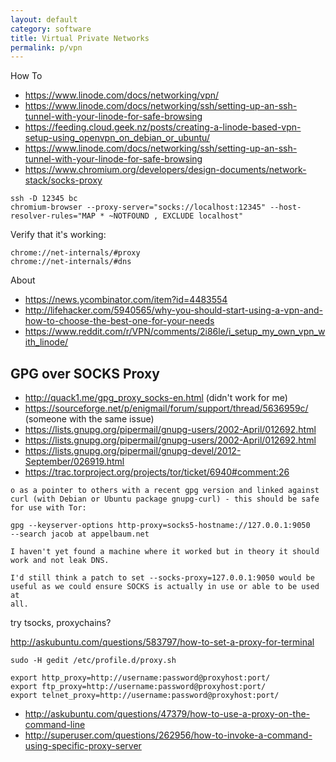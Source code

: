 ```yaml
---
layout: default
category: software
title: Virtual Private Networks
permalink: p/vpn
---
```


How To

-   <https://www.linode.com/docs/networking/vpn/>
-   <https://www.linode.com/docs/networking/ssh/setting-up-an-ssh-tunnel-with-your-linode-for-safe-browsing>
-   <https://feeding.cloud.geek.nz/posts/creating-a-linode-based-vpn-setup-using_openvpn_on_debian_or_ubuntu/>
-   <https://www.linode.com/docs/networking/ssh/setting-up-an-ssh-tunnel-with-your-linode-for-safe-browsing>
-   <https://www.chromium.org/developers/design-documents/network-stack/socks-proxy>

<!-- -->

    ssh -D 12345 bc
    chromium-browser --proxy-server="socks://localhost:12345" --host-resolver-rules="MAP * ~NOTFOUND , EXCLUDE localhost"

Verify that it's working:

    chrome://net-internals/#proxy
    chrome://net-internals/#dns

About

-   <https://news.ycombinator.com/item?id=4483554>
-   <http://lifehacker.com/5940565/why-you-should-start-using-a-vpn-and-how-to-choose-the-best-one-for-your-needs>
-   <https://www.reddit.com/r/VPN/comments/2i86le/i_setup_my_own_vpn_with_linode/>

GPG over SOCKS Proxy
--------------------

-   <http://quack1.me/gpg_proxy_socks-en.html> (didn't work for me)
-   <https://sourceforge.net/p/enigmail/forum/support/thread/5636959c/> (someone with the same issue)
-   <https://lists.gnupg.org/pipermail/gnupg-users/2002-April/012692.html>
-   <https://lists.gnupg.org/pipermail/gnupg-users/2002-April/012692.html>
-   <https://lists.gnupg.org/pipermail/gnupg-devel/2012-September/026919.html>
-   <https://trac.torproject.org/projects/tor/ticket/6940#comment:26>

<!-- -->

    o as a pointer to others with a recent gpg version and linked against
    curl (with Debian or Ubuntu package gnupg-curl) - this should be safe
    for use with Tor:

    gpg --keyserver-options http-proxy=socks5-hostname://127.0.0.1:9050
    --search jacob at appelbaum.net

    I haven't yet found a machine where it worked but in theory it should
    work and not leak DNS.

    I'd still think a patch to set --socks-proxy=127.0.0.1:9050 would be
    useful as we could ensure SOCKS is actually in use or able to be used at
    all.

try tsocks, proxychains?

<http://askubuntu.com/questions/583797/how-to-set-a-proxy-for-terminal>

    sudo -H gedit /etc/profile.d/proxy.sh

    export http_proxy=http://username:password@proxyhost:port/
    export ftp_proxy=http://username:password@proxyhost:port/
    export telnet_proxy=http://username:password@proxyhost:port/

-   <http://askubuntu.com/questions/47379/how-to-use-a-proxy-on-the-command-line>
-   <http://superuser.com/questions/262956/how-to-invoke-a-command-using-specific-proxy-server>
